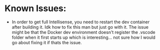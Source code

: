 # Known Issues:

- In order to get full Intellisense, you need to restart the dev container after building it. Idk how to fix this man but just go with it. The issue might be that the Docker dev environment doesn't register the .vscode folder when it first starts up which is interesting... not sure how I would go about fixing it if thats the issue.
